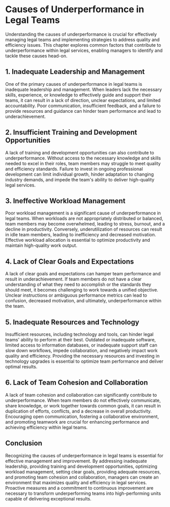 # Causes of Underperformance in Legal Teams

Understanding the causes of underperformance is crucial for effectively managing legal teams and implementing strategies to address quality and efficiency issues. This chapter explores common factors that contribute to underperformance within legal services, enabling managers to identify and tackle these causes head-on.

## 1\. Inadequate Leadership and Management

One of the primary causes of underperformance in legal teams is inadequate leadership and management. When leaders lack the necessary skills, experience, or knowledge to effectively guide and support their teams, it can result in a lack of direction, unclear expectations, and limited accountability. Poor communication, insufficient feedback, and a failure to provide resources and guidance can hinder team performance and lead to underachievement.

## 2\. Insufficient Training and Development Opportunities

A lack of training and development opportunities can also contribute to underperformance. Without access to the necessary knowledge and skills needed to excel in their roles, team members may struggle to meet quality and efficiency standards. Failure to invest in ongoing professional development can limit individual growth, hinder adaptation to changing industry demands, and impede the team's ability to deliver high-quality legal services.

## 3\. Ineffective Workload Management

Poor workload management is a significant cause of underperformance in legal teams. When workloads are not appropriately distributed or balanced, team members may become overwhelmed, leading to stress, burnout, and a decline in productivity. Conversely, underutilization of resources can result in idle team members, leading to inefficiency and decreased motivation. Effective workload allocation is essential to optimize productivity and maintain high-quality work output.

## 4\. Lack of Clear Goals and Expectations

A lack of clear goals and expectations can hamper team performance and result in underachievement. If team members do not have a clear understanding of what they need to accomplish or the standards they should meet, it becomes challenging to work towards a unified objective. Unclear instructions or ambiguous performance metrics can lead to confusion, decreased motivation, and ultimately, underperformance within the team.

## 5\. Inadequate Resources and Technology

Insufficient resources, including technology and tools, can hinder legal teams' ability to perform at their best. Outdated or inadequate software, limited access to information databases, or inadequate support staff can slow down workflows, impede collaboration, and negatively impact work quality and efficiency. Providing the necessary resources and investing in technology upgrades is essential to optimize team performance and deliver optimal results.

## 6\. Lack of Team Cohesion and Collaboration

A lack of team cohesion and collaboration can significantly contribute to underperformance. When team members do not effectively communicate, share knowledge, or work together towards common goals, it can result in duplication of efforts, conflicts, and a decrease in overall productivity. Encouraging open communication, fostering a collaborative environment, and promoting teamwork are crucial for enhancing performance and achieving efficiency within legal teams.

## Conclusion

Recognizing the causes of underperformance in legal teams is essential for effective management and improvement. By addressing inadequate leadership, providing training and development opportunities, optimizing workload management, setting clear goals, providing adequate resources, and promoting team cohesion and collaboration, managers can create an environment that maximizes quality and efficiency in legal services. Proactive measures and a commitment to continuous improvement are necessary to transform underperforming teams into high-performing units capable of delivering exceptional results.
